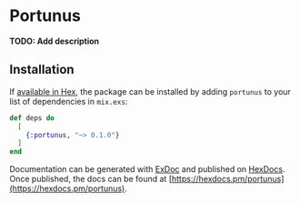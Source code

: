 # Portunus

**TODO: Add description**

## Installation

If [available in Hex](https://hex.pm/docs/publish), the package can be installed
by adding `portunus` to your list of dependencies in `mix.exs`:

```elixir
def deps do
  [
    {:portunus, "~> 0.1.0"}
  ]
end
```

Documentation can be generated with [ExDoc](https://github.com/elixir-lang/ex_doc)
and published on [HexDocs](https://hexdocs.pm). Once published, the docs can
be found at [https://hexdocs.pm/portunus](https://hexdocs.pm/portunus).

